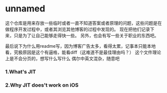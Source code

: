 # unnamed
这个仓库是用来存放一些临时或者一直不知道答案或者原理的问题，这些问题是在做程序开发过程中，或者其浏览其他博客的过程中发现的。
现在把他们记录下来，只是为了让自己能够走得快一些。
另外，也会有写一些关于职业的东西吧。

最后说下为什么用readme写，因为博客广告太多，看得太累，记事本只能本地看，究极原因是这个有逼格，能看diff（这难道不是最佳理由吗？）
这个文件理论上是不会分页的，想写什么写什么
偶尔中英文混杂，随意吧

### 1.What's JIT
### 2.Why JIT does't work on iOS
